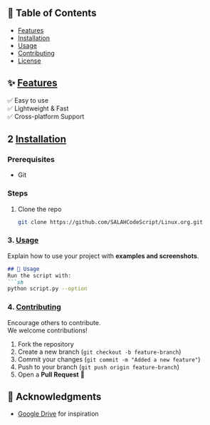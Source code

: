 ## 📜 Table of Contents  
- [Features](#features)  
- [Installation](#installation)  
- [Usage](#usage)  
- [Contributing](#contributing)  
- [License](#license)  
## ✨ [Features](#features)  
✅ Easy to use  
✅ Lightweight & Fast  
✅ Cross-platform Support  
## 2 [Installation](#installation)
### Prerequisites  
- Git  
### Steps  
1. Clone the repo  
   ```sh
   git clone https://github.com/SALAHCodeScript/Linux.org.git
   ```
### 3. [Usage](#usage)  
Explain how to use your project with **examples and screenshots**.  
```markdown
## 🚀 Usage  
Run the script with:  
```sh
python script.py --option
```
### 4. [Contributing](#contributing)  
Encourage others to contribute.  
We welcome contributions!  
1. Fork the repository  
2. Create a new branch (`git checkout -b feature-branch`)  
3. Commit your changes (`git commit -m "Added a new feature"`)  
4. Push to your branch (`git push origin feature-branch`)  
5. Open a **Pull Request** 🚀  
## 🙏 Acknowledgments  
- [Google Drive](https://drive.google.com/drive/folders/1WqE4CXibc811vy9_ml7WqYevN8TfGuAp) for inspiration
